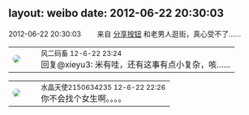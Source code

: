 layout: weibo
date: 2012-06-22 20:30:03
---
<meta name="referrer" content="no-referrer" />

2012-06-22 20:30:03  &nbsp;&nbsp;&nbsp;&nbsp;&nbsp;&nbsp; 来自 <a href="http://app.weibo.com/t/feed/cUcI1A" rel="nofollow">分享按钮</a>
和老男人逛街，真心受不了…… ​​​

<table style="width: 100%;">
  <tr>
    <td style="width: 40px;"><img style="border-radius:50%" src="https://tva3.sinaimg.cn/crop.0.0.639.639.50/6d2a6003jw8f3idy69w2gj20hs0hrt9g.jpg?KID=imgbed,tva&Expires=1624465130&ssig=iSFmkj1Qnz"></td>
    <td colspan="2"><small>风二码畜 12-6-22 23:24</small><br/>回复@xieyu3: 米有哇，还有这事有点小复杂，咳……</td>
  </tr>
</table>

<table style="width: 100%;">
  <tr>
    <td style="width: 40px;"><img style="border-radius:50%" src="https://tva1.sinaimg.cn/crop.0.0.80.80.50/803012fbjw8f6z12p78p3j2028028q2p.jpg?KID=imgbed,tva&Expires=1624465130&ssig=BkuZC1Ti3G"></td>
    <td colspan="2"><small>水晶天使2150634235 12-6-22 22:26</small><br/>你不会找个女生啊。。。。</td>
  </tr>
</table>
